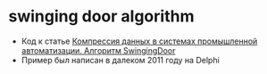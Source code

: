 ﻿# swinging door algorithm
* Код к статье [Компрессия данных в системах промышленной автоматизации. Алгоритм SwingingDoor](https://habrahabr.ru/post/105652/)
* Пример был написан в далеком 2011 году на Delphi